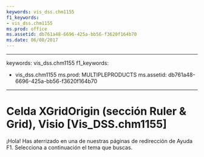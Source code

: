 ```yaml
---
keywords: vis_dss.chm1155
f1_keywords:
- vis_dss.chm1155
ms.prod: office
ms.assetid: db761a48-6696-425a-bb56-f3620f164b70
ms.date: 06/08/2017
---
```


---
keywords: vis_dss.chm1155
f1_keywords:
- vis_dss.chm1155
ms.prod: MULTIPLEPRODUCTS
ms.assetid: db761a48-6696-425a-bb56-f3620f164b70
---


# Celda XGridOrigin (sección Ruler &amp; Grid), Visio [Vis_DSS.chm1155]

¡Hola! Has aterrizado en una de nuestras páginas de redirección de Ayuda F1. Selecciona a continuación el tema que buscas.



